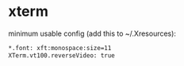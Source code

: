 # xterm

minimum usable config (add this to ~/.Xresources):
```txt
*.font: xft:monospace:size=11
XTerm.vt100.reverseVideo: true
```



